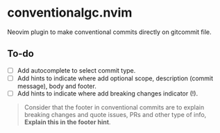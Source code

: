 # conventionalgc.nvim
Neovim plugin to make conventional commits directly on gitcommit file.

## To-do
- [ ] Add autocomplete to select commit type.
- [ ] Add hints to indicate where add optional scope, description (commit message), body and footer.
- [ ] Add hints to indicate where add breaking changes indicator (!).

> Consider that the footer in conventional commits
> are to explain breaking changes and quote issues, PRs
> and other type of info, **Explain this in the footer hint**.
